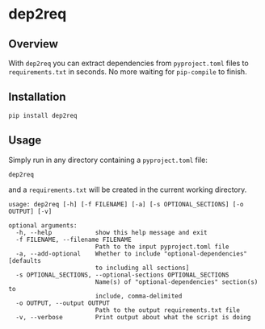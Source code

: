 # dep2req

## Overview

With `dep2req` you can extract dependencies from `pyproject.toml` files to `requirements.txt` in seconds. No more waiting for `pip-compile` to finish. 

## Installation

```
pip install dep2req
```

## Usage

Simply run in any directory containing a `pyproject.toml` file: 

```
dep2req
```` 

and a `requirements.txt` will be created in the current working directory.

```
usage: dep2req [-h] [-f FILENAME] [-a] [-s OPTIONAL_SECTIONS] [-o OUTPUT] [-v]

optional arguments:
  -h, --help            show this help message and exit
  -f FILENAME, --filename FILENAME
                        Path to the input pyproject.toml file
  -a, --add-optional    Whether to include "optional-dependencies" [defaults
                        to including all sections]
  -s OPTIONAL_SECTIONS, --optional-sections OPTIONAL_SECTIONS
                        Name(s) of "optional-dependencies" section(s) to
                        include, comma-delimited
  -o OUTPUT, --output OUTPUT
                        Path to the output requirements.txt file
  -v, --verbose         Print output about what the script is doing
```

